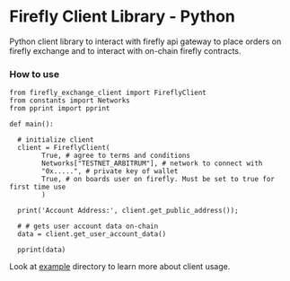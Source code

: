 # Firefly Client Library - Python
Python client library to interact with firefly api gateway to place orders on firefly exchange and to interact with on-chain firefly contracts.

### How to use

```
from firefly_exchange_client import FireflyClient
from constants import Networks
from pprint import pprint

def main():

  # initialize client
  client = FireflyClient(
        True, # agree to terms and conditions
        Networks["TESTNET_ARBITRUM"], # network to connect with
        "0x.....", # private key of wallet
        True, # on boards user on firefly. Must be set to true for first time use
        )

  print('Account Address:', client.get_public_address());

  # # gets user account data on-chain
  data = client.get_user_account_data()

  pprint(data)

```

Look at [example](https://github.com/fireflyprotocol/firefly_exchange_client/tree/main/examples) directory to learn more about client usage.